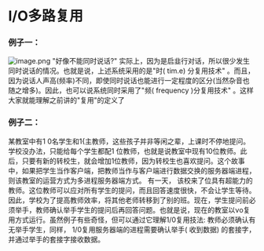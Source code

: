 # **I/O多路复用**

### 例子一：
![image.png](http://cdn.jdfrozen.cn/1607495615696-1a515461-72d1-4c59-bfd9-f5894e338d2f.png)
"好像不能同时说话?"
实际上，因为是启韭行对话，所以很少发生同时说话的情况。也就是说，上述系统采用的是"时( tim.e) 分复用技术" 。而且，因为说话人声高(频率)不同，即使同时说话也能进行一定程度的区分(当然杂音也随之增多)。因此，也可以说系统同时采用了"频( frequency )分复用技术" 。这样大家就能理解之前讲的"复用"的定义了

### 例子二：
某教室中有1 0名学生和1{主教师，这些孩子并非等闲之辈，上课时不停地提问。学校没办法，只能给每个学生都配1 位教师，也就是说教室中现有10位教师。此后，只要有新的转校生，就会增加1位教师，因为转校生也喜欢提问。这个故事中，如果把学生当作客户端，把教师当作与客户端进行数据交换的服务器端进程，则该教室的运营方式为多进程服务器端方式。
有一天， 该校来了位具有超能力的教师。这位教师可以应对所有学生的提问，而且回答速度很快，不会让学生等待。因此，学校为了提高教师效率，将其他老师转移到了别的班。现在，学生提问前必须举手，教师确认举手学生的提问后再回答问题。也就是说，现在的教室以νo复用方式运行。虽然例子有些奇怪，但可以通过它理解1/0复用技法: 教师必须确认有无举手学生，同样， 1/0复用服务器端的进程需要确认举手( 收到数据) 的套接字，并通过举手的套接字接收数据。
